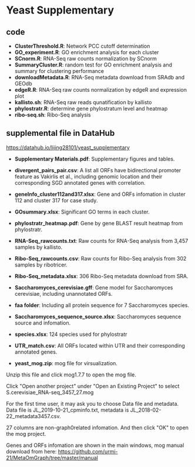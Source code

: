 # Yeast Supplementary

## code

   - **ClusterThreshold.R**:  Network PCC cutoff determination
   - **GO_experiment.R**: GO enrichment analysis for each cluster
   - **SCnorm.R**: RNA-Seq raw counts normalization by SCnorm
   - **SummaryCluster.R**: random test for GO enrichment analysis and summary for clustering performance
   - **downloadMetadata.R**: RNA-Seq metadata download from SRAdb and GEOdb
   - **edgeR.R**: RNA-Seq raw counts normalization by edgeR and expression plot
   - **kallisto.sh**: RNA-Seq raw reads qunatification by kallisto
   - **phylostratr.R**: determine gene phylostratum level and heatmap
   - **ribo-seq.sh**: Ribo-Seq analysis
   
 ## supplemental file in DataHub
 
   <https://datahub.io/lijing28101/yeast_supplementary>
 
 - **Supplementary Materials.pdf**:
Supplementary figures and tables.
 
 - **divergent_pairs_pair.csv**:
A list all ORFs have bidirectional promoter feature as Vakirlis et al., including genomic location and their corresponding SGD annotated genes with correlation.

 - **geneInfo_cluster112and317.xlsx**:
Gene and ORFs infomation in cluster 112 and cluster 317 for case study.

 - **GOsummary.xlsx**:
Significant GO terms in each cluster. 

 - **phylostratr_heatmap.pdf**:
Gene by gene BLAST result heatmap from phylostratr.

 - **RNA-Seq_rawcounts.txt**:
Raw counts for RNA-Seq analysis from 3,457 samples by kallisto.

 - **Ribo-Seq_rawcounts.csv**:
Raw counts for Ribo-Seq analysis from 302 samples by ribotricer.

 - **Ribo-Seq_metadata.xlsx**:
306 Ribo-Seq metadata download from SRA.

 - **Saccharomyces_cerevisiae.gff**:
Gene model for Saccharomyces cerevisiae, including unannotated ORFs.

 - **faa folder**:
Including all protein sequence for 7 Saccharomyces species.

 - **Saccharomyces_sequence_source.xlsx**:
Saccharomyces sequence source and infomation.

 - **species.xlsx**:
124 species used for phylostratr

 - **UTR_match.csv**:
All ORFs located within UTR and their corresponding annotated genes.

 - **yeast_mog.zip**:
mog file for virsualization. 

  Unzip this file and click mog1.7.7 to open the mog file.

  Click  "Open another project" under "Open an Existing Project" to select S.cerevisiae_RNA-seq_3457_27.mog

  For the first time user, it may ask you to choose Data file and metadata. Data file is JL_2019-10-21_cpminfo.txt, metadata is JL_2018-02-22_metadata3457.csv. 

  27 columns are non-graph0related infomation. And then click "OK" to open the mog project.

  Genes and ORFs infomation are shown in the main windows, mog manual download from here: https://github.com/urmi-21/MetaOmGraph/tree/master/manual

 
